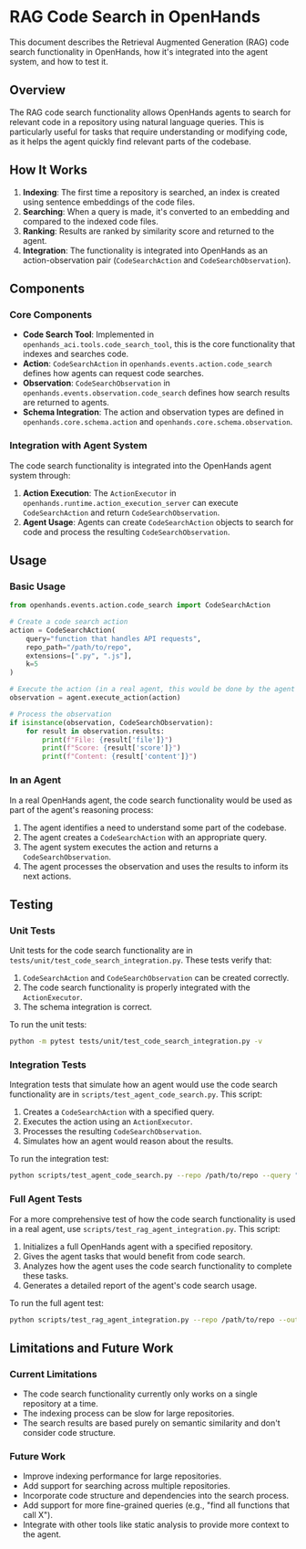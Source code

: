 # RAG Code Search in OpenHands

This document describes the Retrieval Augmented Generation (RAG) code search functionality in OpenHands, how it's integrated into the agent system, and how to test it.

## Overview

The RAG code search functionality allows OpenHands agents to search for relevant code in a repository using natural language queries. This is particularly useful for tasks that require understanding or modifying code, as it helps the agent quickly find relevant parts of the codebase.

## How It Works

1. **Indexing**: The first time a repository is searched, an index is created using sentence embeddings of the code files.
2. **Searching**: When a query is made, it's converted to an embedding and compared to the indexed code files.
3. **Ranking**: Results are ranked by similarity score and returned to the agent.
4. **Integration**: The functionality is integrated into OpenHands as an action-observation pair (`CodeSearchAction` and `CodeSearchObservation`).

## Components

### Core Components

- **Code Search Tool**: Implemented in `openhands_aci.tools.code_search_tool`, this is the core functionality that indexes and searches code.
- **Action**: `CodeSearchAction` in `openhands.events.action.code_search` defines how agents can request code searches.
- **Observation**: `CodeSearchObservation` in `openhands.events.observation.code_search` defines how search results are returned to agents.
- **Schema Integration**: The action and observation types are defined in `openhands.core.schema.action` and `openhands.core.schema.observation`.

### Integration with Agent System

The code search functionality is integrated into the OpenHands agent system through:

1. **Action Execution**: The `ActionExecutor` in `openhands.runtime.action_execution_server` can execute `CodeSearchAction` and return `CodeSearchObservation`.
2. **Agent Usage**: Agents can create `CodeSearchAction` objects to search for code and process the resulting `CodeSearchObservation`.

## Usage

### Basic Usage

```python
from openhands.events.action.code_search import CodeSearchAction

# Create a code search action
action = CodeSearchAction(
    query="function that handles API requests",
    repo_path="/path/to/repo",
    extensions=[".py", ".js"],
    k=5
)

# Execute the action (in a real agent, this would be done by the agent system)
observation = agent.execute_action(action)

# Process the observation
if isinstance(observation, CodeSearchObservation):
    for result in observation.results:
        print(f"File: {result['file']}")
        print(f"Score: {result['score']}")
        print(f"Content: {result['content']}")
```

### In an Agent

In a real OpenHands agent, the code search functionality would be used as part of the agent's reasoning process:

1. The agent identifies a need to understand some part of the codebase.
2. The agent creates a `CodeSearchAction` with an appropriate query.
3. The agent system executes the action and returns a `CodeSearchObservation`.
4. The agent processes the observation and uses the results to inform its next actions.

## Testing

### Unit Tests

Unit tests for the code search functionality are in `tests/unit/test_code_search_integration.py`. These tests verify that:

1. `CodeSearchAction` and `CodeSearchObservation` can be created correctly.
2. The code search functionality is properly integrated with the `ActionExecutor`.
3. The schema integration is correct.

To run the unit tests:

```bash
python -m pytest tests/unit/test_code_search_integration.py -v
```

### Integration Tests

Integration tests that simulate how an agent would use the code search functionality are in `scripts/test_agent_code_search.py`. This script:

1. Creates a `CodeSearchAction` with a specified query.
2. Executes the action using an `ActionExecutor`.
3. Processes the resulting `CodeSearchObservation`.
4. Simulates how an agent would reason about the results.

To run the integration test:

```bash
python scripts/test_agent_code_search.py --repo /path/to/repo --query "your search query"
```

### Full Agent Tests

For a more comprehensive test of how the code search functionality is used in a real agent, use `scripts/test_rag_agent_integration.py`. This script:

1. Initializes a full OpenHands agent with a specified repository.
2. Gives the agent tasks that would benefit from code search.
3. Analyzes how the agent uses the code search functionality to complete these tasks.
4. Generates a detailed report of the agent's code search usage.

To run the full agent test:

```bash
python scripts/test_rag_agent_integration.py --repo /path/to/repo --output results.json
```

## Limitations and Future Work

### Current Limitations

- The code search functionality currently only works on a single repository at a time.
- The indexing process can be slow for large repositories.
- The search results are based purely on semantic similarity and don't consider code structure.

### Future Work

- Improve indexing performance for large repositories.
- Add support for searching across multiple repositories.
- Incorporate code structure and dependencies into the search process.
- Add support for more fine-grained queries (e.g., "find all functions that call X").
- Integrate with other tools like static analysis to provide more context to the agent.